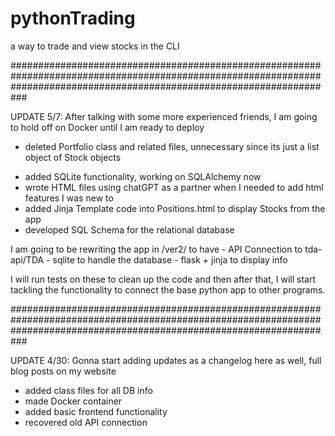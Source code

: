# pythonTrading
a way to trade and view stocks in the CLI

###########################################################################################################################################################################

UPDATE 5/7: After talking with some more experienced friends, I am going to hold off on Docker until I am ready to deploy
  - deleted Portfolio class and related files, unnecessary since its just a list object of Stock objects
  + added SQLite functionality, working on SQLAlchemy now
  + wrote HTML files using chatGPT as a partner when I needed to add html features I was new to
  + added Jinja Template code into Positions.html to display Stocks from the app
  + developed SQL Schema for the relational database
  
  I am going to be rewriting the app in /ver2/ to have
    - API Connection to tda-api/TDA
    - sqlite to handle the database
    - flask + jinja to display info
    
  I will run tests on these to clean up the code and then after that, I will start tackling the functionality to connect the base python app to other programs.
  
  ###########################################################################################################################################################################
  

UPDATE 4/30: Gonna start adding updates as a changelog here as well, full blog posts on my website
  + added class files for all DB info
  + made Docker container
  + added basic frontend functionality
  + recovered old API connection
